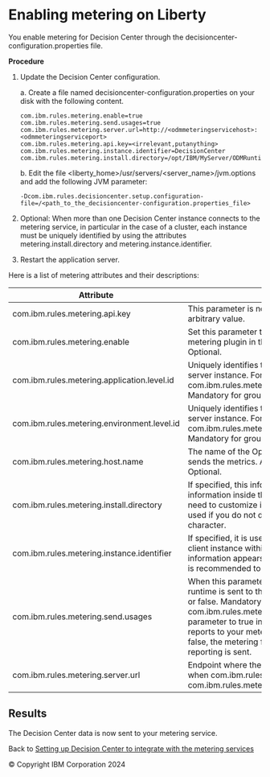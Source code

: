 # Enabling metering on Liberty

You enable metering for Decision Center through the decisioncenter-configuration.properties file. 

**Procedure**

1.  Update the Decision Center configuration.

    a. Create a file named decisioncenter-configuration.properties on your disk with the following content.

        com.ibm.rules.metering.enable=true
        com.ibm.rules.metering.send.usages=true
        com.ibm.rules.metering.server.url=http://<odmmeteringservicehost>:<odmmeteringserviceport>
        com.ibm.rules.metering.api.key=<irrelevant,putanything>
        com.ibm.rules.metering.instance.identifier=DecisionCenter
        com.ibm.rules.metering.install.directory=/opt/IBM/MyServer/ODMRuntime
        
    b. Edit the file <liberty_home>/usr/servers/<server_name>/jvm.options and add the following JVM parameter:

        -Dcom.ibm.rules.decisioncenter.setup.configuration-file=/<path_to_the_decisioncenter-configuration.properties_file>
    

2.  Optional: When more than one Decision Center instance connects to the metering service, in particular in the case of a cluster, each instance must be uniquely identified by using the attributes metering.install.directory and metering.instance.identifier.

3.  Restart the application server.

Here is a list of metering attributes and their descriptions:

|Attribute| Description |
|--|--|
| com.ibm.rules.metering.api.key | This parameter is not used, but it is mandatory. Use an arbitrary value. |
| com.ibm.rules.metering.enable | Set this parameter to true to insert or to false to remove the metering plugin in the Decision Center configuration. Optional. |
| com.ibm.rules.metering.application.level.id | Uniquely identifies the application level for a specific server instance. For example: com.ibm.rules.metering.application.level.id=pricing. Mandatory for grouping and aggregation of data. |
| com.ibm.rules.metering.environment.level.id | Uniquely identifies the environment level for a specific server instance. For example: com.ibm.rules.metering.environment.level.id=development. Mandatory for grouping and aggregation of data. |
| com.ibm.rules.metering.host.name | The name of the Operational Decision Manager server that sends the metrics. Allows you to differentiate the servers. Optional. |
| com.ibm.rules.metering.install.directory | If specified, this information appears as InstanceId information inside the ILMT tag files. You don't necessarily need to customize it. An actual unique software location is used if you do not do so. It needs to start with a "/" character. |
| com.ibm.rules.metering.instance.identifier | If specified, it is used as a reference to identify a metering client instance within Operational Decision Manager. This information appears in the log of the metering service, so it is recommended to be customized. |
| com.ibm.rules.metering.send.usages | When this parameter is enabled, the usage reporting of the runtime is sent to the IBM Cloud Private server. Value: true or false. Mandatory when com.ibm.rules.metering.enable=true. You must set this parameter to true in order to send the runtime usage reports to your metering service. If this parameter is set to false, the metering feature is enabled but no usage reporting is sent. |
| com.ibm.rules.metering.server.url | Endpoint where the usage metrics are sent. Mandatory when com.ibm.rules.metering.enable=true and com.ibm.rules.metering.send.usages=true. |

## Results

The Decision Center data is now sent to your metering service.

Back to [Setting up Decision Center to integrate with the metering services](../dcsetup.md)

© Copyright IBM Corporation 2024


